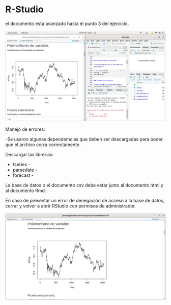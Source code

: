 # R-Studio

el documento esta avanzado hasta el punto 3 del ejercicio.

![Fot del documento editando](https://github.com/Guillo659/R-Studio/blob/main/photo1.png)

Manejo de errores:

-Se usaron algunas dependemcias que deben ser descargadas para poder que el archivo corra correctamente.

Descargar las librerias: 
- tseries -
- parsedate -
- forecast -

La base de datos o el documento csv debe estar junto al documento html y al documento Rmd.

En caso de presentar un error de denegación de acceso a la base de datos, cerrar y volver a abrir RStudio con permisos de administrador.

![Foto del contenido del documento](https://github.com/Guillo659/R-Studio/blob/main/photo2.png)
